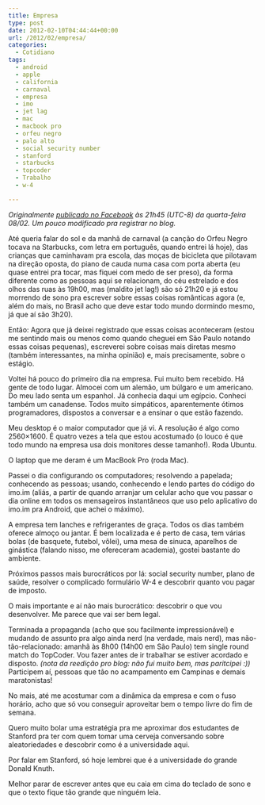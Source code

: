```yaml
---
title: Empresa
type: post
date: 2012-02-10T04:44:44+00:00
url: /2012/02/empresa/
categories:
  - Cotidiano
tags:
  - android
  - apple
  - california
  - carnaval
  - empresa
  - imo
  - jet lag
  - mac
  - macbook pro
  - orfeu negro
  - palo alto
  - social security number
  - stanford
  - starbucks
  - topcoder
  - Trabalho
  - w-4

---
```

_Originalmente [publicado no Facebook][1] às 21h45 (UTC-8) da quarta-feira 08/02. Um pouco modificado pra registrar no blog._

Até queria falar do sol e da manhã de carnaval (a canção do Orfeu Negro tocava na Starbucks, com letra em português, quando entrei lá hoje), das crianças que caminhavam pra escola, das moças de bicicleta que pilotavam na direção oposta, do piano de cauda numa casa com porta aberta (eu quase entrei pra tocar, mas fiquei com medo de ser preso), da forma diferente como as pessoas aqui se relacionam, do céu estrelado e dos olhos das ruas às 19h00, mas (maldito jet lag!) são só 21h20 e já estou morrendo de sono pra escrever sobre essas coisas românticas agora (e, além do mais, no Brasil acho que deve estar todo mundo dormindo mesmo, já que aí são 3h20).

Então: Agora que já deixei registrado que essas coisas aconteceram (estou me sentindo mais ou menos como quando cheguei em São Paulo notando essas coisas pequenas), escreverei sobre coisas mais diretas mesmo (também interessantes, na minha opinião) e, mais precisamente, sobre o estágio.

Voltei há pouco do primeiro dia na empresa. Fui muito bem recebido. Há gente de todo lugar. Almocei com um alemão, um búlgaro e um americano. Do meu lado senta um espanhol. Já conhecia daqui um egípcio. Conheci também um canadense. Todos muito simpáticos, aparentemente ótimos programadores, dispostos a conversar e a ensinar o que estão fazendo.

Meu desktop é o maior computador que já vi. A resolução é algo como 2560×1600. É quatro vezes a tela que estou acostumado (o louco é que todo mundo na empresa usa dois monitores desse tamanho!). Roda Ubuntu.

O laptop que me deram é um MacBook Pro (roda Mac).

Passei o dia configurando os computadores; resolvendo a papelada; conhecendo as pessoas; usando, conhecendo e lendo partes do código do imo.im (aliás, a partir de quando arranjar um celular acho que vou passar o dia online em todos os mensageiros instantâneos que uso pelo aplicativo do imo.im pra Android, que achei o máximo).

A empresa tem lanches e refrigerantes de graça. Todos os dias também oferece almoço ou jantar. É bem localizada e é perto de casa, tem várias bolas (de basquete, futebol, vôlei), uma mesa de sinuca, aparelhos de ginástica (falando nisso, me ofereceram academia), gostei bastante do ambiente.

Próximos passos mais burocráticos por lá: social security number, plano de saúde, resolver o complicado formulário W-4 e descobrir quanto vou pagar de imposto.

O mais importante e aí não mais burocrático: descobrir o que vou desenvolver. Me parece que vai ser bem legal.

Terminada a propaganda (acho que sou facilmente impressionável) e mudando de assunto pra algo ainda nerd (na verdade, mais nerd), mas não-tão-relacionado: amanhã às 8h00 (14h00 em São Paulo) tem single round match do TopCoder. Vou fazer antes de ir trabalhar se estiver acordado e disposto. _(nota da reedição pro blog: não fui muito bem, mas paritcipei :))_ Participem aí, pessoas que tão no acampamento em Campinas e demais maratonistas!

No mais, até me acostumar com a dinâmica da empresa e com o fuso horário, acho que só vou conseguir aproveitar bem o tempo livre do fim de semana.

Quero muito bolar uma estratégia pra me aproximar dos estudantes de Stanford pra ter com quem tomar uma cerveja conversando sobre aleatoriedades e descobrir como é a universidade aqui.

Por falar em Stanford, só hoje lembrei que é a universidade do grande Donald Knuth.

Melhor parar de escrever antes que eu caia em cima do teclado de sono e que o texto fique tão grande que ninguém leia.

 [1]: https://www.facebook.com/madeira.usp/posts/3259486444828

